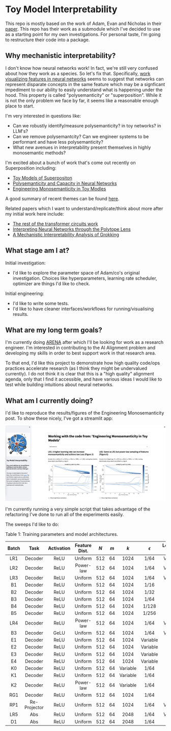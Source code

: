 # Toy Model Interpretability

This repo is mostly based on the work of Adam, Evan and Nicholas in their [paper](https://arxiv.org/abs/2211.09169). This repo has their work as a submodule which I've decided to use as a starting point for my own investigations. For personal taste, I'm going to restructure their code into a package. 

## Why mechanistic interpretability? 

I don't know how neural networks work! In fact, we're still very confused about how they work as a species. So let's fix that. Specifically, [work visualizing features in neural networks](https://distill.pub/2020/circuits/zoom-in/) seems to suggest that networks can represent disparate concepts in the same feature which may be a signficant impediment to our ability to easily understand what is happening under the hood. This property is called "polysemanticity" or "superposition". While it is not the only problem we face by far, it seems like a reasonable enough place to start. 

I'm very interested in questions like:
- Can we robustly identify/measure polysemanticity? in toy networks? in LLM's?
- Can we remove polysemantcity? Can we engineer systems to be performant and have less polysemanticity?
- What new avenues in interpretability present themselves in highly monosemantic methods? 

I'm excited about a bunch of work that's come out recently on Superposition including:
* [Toy Models of Superpositon](https://transformer-circuits.pub/2022/toy_model/index.html)
* [Polysemanticity and Capacity in Neural Networks](https://www.lesswrong.com/posts/kWp4R9SYgKJFHAufB/polysemanticity-and-capacity-in-neural-networks)
* [Engineering Monosemanticity in Toy Modles](https://www.lesswrong.com/posts/LvznjZuygoeoTpSE6/engineering-monosemanticity-in-toy-models#comments)

A good summary of recent themes can be found [here](https://www.lesswrong.com/posts/Jgs7LQwmvErxR9BCC/current-themes-in-mechanistic-interpretability-research).

Related papers which I want to understand/replicate/think about more after my initial work here include:
- [The rest of the transformer circuits work](https://transformer-circuits.pub/)
- [Interpreting Neural Networks through the Polytope Lens](https://www.lesswrong.com/posts/eDicGjD9yte6FLSie/interpreting-neural-networks-through-the-polytope-lens)
- [A Mechanistic Interpretability Analysis of Grokking](https://www.lesswrong.com/posts/N6WM6hs7RQMKDhYjB/a-mechanistic-interpretability-analysis-of-grokking)

## What stage am I at?

Initial investigation:
* I'd like to explore the parameter space of Adam/co's original investigation. Choices like hyperparameters, learning rate scheduler, optimizer are things I'd like to check. 

Initial engineering:
* I'd like to write some tests. 
* I'd like to have cleaner interfaces/workflows for running/visualising results. 

## What are my long term goals? 

I'm currently doing [ARENA](https://www.arena.education/) after which I'll be looking for work as a research engineer. I'm interested in contributing to the AI Alignment problem and developing my skills in order to best support work in that research area.

To that end, I'd like this project to demonstrate how high quality code/ops practices accelerate research (as I think they might be undervalued currently). I do not think it is clear that this is a "high quality" alignment agenda, only that I find it accessible, and have various ideas I would like to test while building intuitions about neural networks.

## What am I currently doing? 


I'd like to reproduce the results/figures of the Engineering Monosemanticity post. To show these nicely, I've got a streamlit app:

![streamlit_screenshot](resources/streamlit_app_screenshot.png)


I'm currently running a very simple script that takes advantage of the refactoring I've done to run all of the experiments easily.

The sweeps I'd like to do:

Table 1: Training parameters and model architectures.

| Batch | Task | Activation | Feature Dist. | $N$ | $m$ | $k$ | $\epsilon$ | Learning Rate | Decay Rate | Bias Offset | L1 Reg. |
| :---: | :---: | :---: | :---: | :---: | :---: | :---: | :---: | :---: | :---: | :---: | :---: |
| LR1 | Decoder | ReLU | Uniform | 512 | 64 | 1024 | $1 / 64$ | Variable | 0 | 0 | 0 |
| LR2 | Decoder | ReLU | Power-law | 512 | 64 | 1024 | $1 / 64$ | Variable | 0 | 0 | 0 |
| LR3 | Decoder | ReLU | Uniform | 512 | 64 | 1024 | $1 / 64$ | Variable | $0.03$ | $-1$ | 0 |
| B1 | Decoder | ReLU | Uniform | 512 | 64 | 1024 | $1 / 16$ | $0.003$ | $0.03$ | Variable | 0 |
| B2 | Decoder | ReLU | Uniform | 512 | 64 | 1024 | $1 / 32$ | $0.003$ | $0.003$ | Variable | 0 |
| B3 | Decoder | ReLU | Uniform | 512 | 64 | 1024 | $1 / 64$ | $0.003$ | $0.003$ | Variable | 0 |
| B4 | Decoder | ReLU | Uniform | 512 | 64 | 1024 | $1 / 128$ | $0.003$ | $0.003$ | Variable | 0 |
| B5 | Decoder | ReLU | Uniform | 512 | 64 | 1024 | $1 / 256$ | $0.003$ | $0.003$ | Variable | 0 |
| LR4 | Decoder | ReLU | Power-law | 512 | 64 | 1024 | $1 / 64$ | Variable | $0.03$ | $-1$ | 0 |
| B3 | Decoder | GeLU | Uniform | 512 | 64 | 1024 | $1 / 64$ | Variable | $0.03$ | Variable | 0 |
| E1 | Decoder | ReLU | Uniform | 512 | 64 | 1024 | Variable | $0.003$ | $0.03$ | $-1$ | 0 |
| E2 | Decoder | ReLU | Uniform | 512 | 64 | 1024 | Variable | $0.003$ | $0.01$ | $-1$ | 0 |
| E3 | Decoder | ReLU | Uniform | 512 | 64 | 1024 | Variable | $0.003$ | $0.003$ | $-1$ | 0 |
| E4 | Decoder | ReLU | Uniform | 512 | 64 | 1024 | Variable | $0.003$ | $0.001$ | $-1$ | 0 |
| K0 | Decoder | ReLU | Uniform | 512 | 64 | Variable | $1 / 64$ | $0.007$ | 0 | 0 | 0 |
| K1 | Decoder | ReLU | Uniform | 512 | 64 | Variable | $1 / 64$ | $0.007$ | $0.03$ |$-1$  | 0 |
| K2 | Decoder | ReLU | Power-law  | 512 | 64 | Variable | $1 / 64$ | $0.007$ | $0.03$ |$-1$  | 0 |
| RG1 | Decoder | ReLU | Uniform | 512 | 64 | 1024 | $1 / 64$ | $0.005$ | $0.03$ | $-1$  | Variable |
| RP1 | Re-Projector | ReLU | Uniform | 512 | 64 | 1024 | $1 / 64$ | Variable | $0.03$ | $-1$  | 0 |
| LR5 | Abs | ReLU | Uniform | 512 | 64 | 2048 | $1 / 64$ | Variable | $0.03$ | $-1$  | 0 |
| D1 | Abs | ReLU | Uniform | 512 | 64 | 2048 | $1 / 64$ | 0.007 | Variable | $-1$  | 0 |